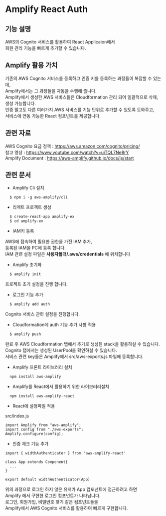 # Amplify React Auth

## 기능 설명
AWS의 Cognito 서비스를 활용하여 React Applicaion에서 <br> 회원 관리 기능을 빠르게 추가할 수 있습니다.

## Amplify 활용 가치
기존의 AWS Cognito 서비스를 등록하고 인증 키를 등록하는 과정들이 복잡할 수 있는데, <br>
Amplify에서는 그 과정들을 자동을 수행해 줍니다. <br>
Amplify에서 생성한 AWS 서비스들은 Cloudformation 관리 되어 일괄적으로 삭제, 생성 가능합니다. <br>
인증 말고도 다른 여러가지 AWS 서비스를 기능 단위로 추가할 수 있도록 도와주고, <br> 
서비스에 연동 가능한 React 컴포넌트를 제공합니다.

## 관련 자료
AWS Cognito 요금 정책 : https://aws.amazon.com/cognito/pricing/ <br>
참고 영상 : https://www.youtube.com/watch?v=uiTQL7Ne8rY <br>
Amplify Document : https://aws-amplify.github.io/docs/js/start

## 관련 문서

* Amplify Cli 설치
```
  $ npm i -g aws-amplify/cli
```

*  리엑트 프로젝트 생성
```
  $ create-react-app amplify-ex
  $ cd amplify-ex
```

* IAM키 등록

AWS에 접속하여  필요한 권한을 가진 IAM 추가, <br> 등록된 IAM을 PC에 등록 합니다.<br>
IAM 관련 설정 파일은 **사용자폴더/.aws/credentials** 에 위치합니다

* Amplify 초기화
```
  $ amplify init
```
프로젝트 초기 설정을 진행 합니다.

* 로그인 기능 추가
```
  $ amplify add auth
```
Cognito 서비스 관련 설정을 진행합니다.

* Cloudformation에 auth 기능 추가 사항 적용
```
  $ amplify push
```
완료 후 AWS Cloudformation 탭에서 추가로 생성된 stack을 활용하실 수 있습니다. <br>
Cognito 탭에서는 생성된 UserPool을 확인하실 수 있습니다. <br>
서비스 관련 key들은 Amplify에서 src/aws-exports.js 파일에 등록합니다. <br>

* Amplify 프론트 라이브러리 설치
```
  npm install aws-amplify
```

* Amplify를 React에서 활용하기 위한 라이브러리설치
```
  npm install aws-amplify-react
```

* React에 설정파일 적용

src/index.js
```
import Amplify from "aws-amplify";
import config from "./aws-exports";
Amplify.configure(config);
```

* 인증 체크 기능 추가
```
import { widthAuthenticator } from 'aws-amplify-react'

class App extends Component{
  ...
}

export default widthAuthenticator(App)
```

위의 과정으로 로그인 하지 않은 유저가 App 컴포넌트에 접근하려고 하면 <br>
Amplify 에서 구현한 로그인 컴포넌트가 나타납니다. <br>
로그인, 회원가입, 비밀번호 찾기 같은 컴포넌트들을 <br> Amplify에서 AWS Cognito 서비스를 활용하여 빠르게 구현합니다.
